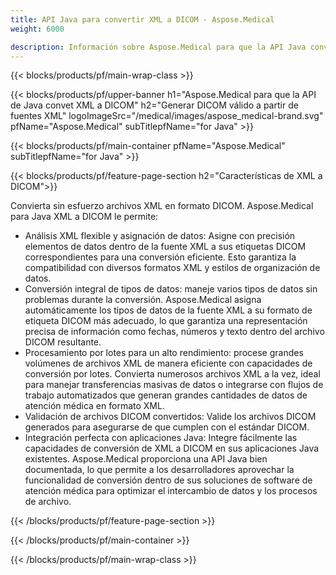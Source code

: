 ```yaml
---
title: API Java para convertir XML a DICOM - Aspose.Medical
weight: 6000

description: Información sobre Aspose.Medical para que la API Java convierta XML a DICOM
---
```


{{< blocks/products/pf/main-wrap-class >}}

{{< blocks/products/pf/upper-banner h1="Aspose.Medical para que la API de Java convet XML a DICOM" h2="Generar DICOM válido a partir de fuentes XML" logoImageSrc="/medical/images/aspose_medical-brand.svg" pfName="Aspose.Medical" subTitlepfName="for Java" >}}

{{< blocks/products/pf/main-container pfName="Aspose.Medical" subTitlepfName="for Java" >}}

{{< blocks/products/pf/feature-page-section h2="Características de XML a DICOM">}}

<p>Convierta sin esfuerzo archivos XML en formato DICOM. Aspose.Medical para Java XML a DICOM le permite:</p>

<ul>
<li>Análisis XML flexible y asignación de datos: Asigne con precisión elementos de datos dentro de la fuente XML a sus etiquetas DICOM correspondientes para una conversión eficiente. Esto garantiza la compatibilidad con diversos formatos XML y estilos de organización de datos.</li>
<li>Conversión integral de tipos de datos: maneje varios tipos de datos sin problemas durante la conversión. Aspose.Medical asigna automáticamente los tipos de datos de la fuente XML a su formato de etiqueta DICOM más adecuado, lo que garantiza una representación precisa de información como fechas, números y texto dentro del archivo DICOM resultante.</li>
<li>Procesamiento por lotes para un alto rendimiento: procese grandes volúmenes de archivos XML de manera eficiente con capacidades de conversión por lotes. Convierta numerosos archivos XML a la vez, ideal para manejar transferencias masivas de datos o integrarse con flujos de trabajo automatizados que generan grandes cantidades de datos de atención médica en formato XML.</li>
<li>Validación de archivos DICOM convertidos: Valide los archivos DICOM generados para asegurarse de que cumplen con el estándar DICOM.</li>
<li>Integración perfecta con aplicaciones Java: Integre fácilmente las capacidades de conversión de XML a DICOM en sus aplicaciones Java existentes. Aspose.Medical proporciona una API Java bien documentada, lo que permite a los desarrolladores aprovechar la funcionalidad de conversión dentro de sus soluciones de software de atención médica para optimizar el intercambio de datos y los procesos de archivo.</li>
</ul>

{{< /blocks/products/pf/feature-page-section >}}

{{< /blocks/products/pf/main-container >}}

{{< /blocks/products/pf/main-wrap-class >}}